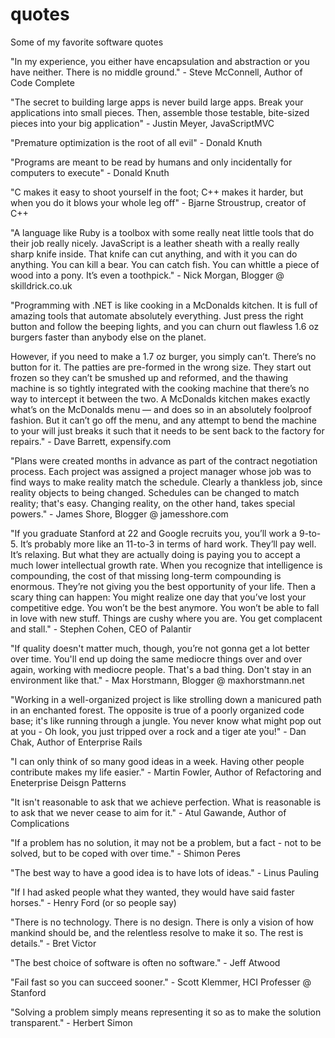 quotes
======

Some of my favorite software quotes

"In my experience, you either have encapsulation and abstraction or you have neither. There is no middle ground." - Steve McConnell, Author of Code Complete

"The secret to building large apps is never build large apps. Break your applications into small pieces. Then, assemble those testable, bite-sized pieces into your big application" - Justin Meyer, JavaScriptMVC

"Premature optimization is the root of all evil" - Donald Knuth

"Programs are meant to be read by humans and only incidentally for computers to execute" - Donald Knuth

"C makes it easy to shoot yourself in the foot; C++ makes it harder, but when you do it blows your whole leg off" - Bjarne Stroustrup, creator of C++

"A language like Ruby is a toolbox with some really neat little tools that do their job really nicely. JavaScript is a leather sheath with a really really sharp knife inside. That knife can cut anything, and with it you can do anything. You can kill a bear. You can catch fish. You can whittle a piece of wood into a pony. It’s even a toothpick." - Nick Morgan, Blogger @ skilldrick.co.uk

"Programming with .NET is like cooking in a McDonalds kitchen.  It is full of amazing tools that automate absolutely everything.  Just press the right button and follow the beeping lights, and you can churn out flawless 1.6 oz burgers faster than anybody else on the planet.

However, if you need to make a 1.7 oz burger, you simply can’t.  There’s no button for it.  The patties are pre-formed in the wrong size.  They start out frozen so they can’t be smushed up and reformed, and the thawing machine is so tightly integrated with the cooking machine that there’s no way to intercept it between the two.  A McDonalds kitchen makes exactly what’s on the McDonalds menu — and does so in an absolutely foolproof fashion.  But it can’t go off the menu, and any attempt to bend the machine to your will just breaks it such that it needs to be sent back to the factory for repairs." - Dave Barrett, expensify.com

"Plans were created months in advance as part of the contract negotiation process. Each project was assigned a project manager whose job was to find ways to make reality match the schedule. Clearly a thankless job, since reality objects to being changed. Schedules can be changed to match reality; that's easy. Changing reality, on the other hand, takes special powers." - James Shore, Blogger @ jamesshore.com

"If you graduate Stanford at 22 and Google recruits you, you’ll work a 9-to-5. It’s probably more like an 11-to-3 in terms of hard work. They’ll pay well. It’s relaxing. But what they are actually doing is paying you to accept a much lower intellectual growth rate. When you recognize that intelligence is compounding, the cost of that missing long-term compounding is enormous. They’re not giving you the best opportunity of your life. Then a scary thing can happen: You might realize one day that you’ve lost your competitive edge. You won’t be the best anymore. You won’t be able to fall in love with new stuff. Things are cushy where you are. You get complacent and stall." - Stephen Cohen, CEO of Palantir

"If quality doesn't matter much, though, you’re not gonna get a lot better over time. You'll end up doing the same mediocre things over and over again, working with mediocre people. That's a bad thing. Don't stay in an environment like that." - Max Horstmann, Blogger @ maxhorstmann.net

"Working in a well-organized project is like strolling down a manicured path in an enchanted forest. The opposite is true of a poorly organized code base; it's like running through a jungle. You never know what might pop out at you - Oh look, you just tripped over a rock and a tiger ate you!" - Dan Chak, Author of Enterprise Rails

"I can only think of so many good ideas in a week. Having other people contribute makes my life easier." - Martin Fowler, Author of Refactoring and Eneterprise Deisgn Patterns

"It isn't reasonable to ask that we achieve perfection. What is reasonable is to ask that we never cease to aim for it." - Atul Gawande, Author of Complications

"If a problem has no solution, it may not be a problem, but a fact - not to be solved, but to be coped with over time." - Shimon Peres

"The best way to have a good idea is to have lots of ideas." - Linus Pauling

"If I had asked people what they wanted, they would have said faster horses." - Henry Ford (or so people say)

"There is no technology. There is no design. There is only a vision of how mankind should be, and the relentless resolve to make it so. The rest is details." - Bret Victor

"The best choice of software is often no software." - Jeff Atwood

"Fail fast so you can succeed sooner." - Scott Klemmer, HCI Professer @ Stanford

"Solving a problem simply means representing it so as to make the solution transparent." - Herbert Simon
